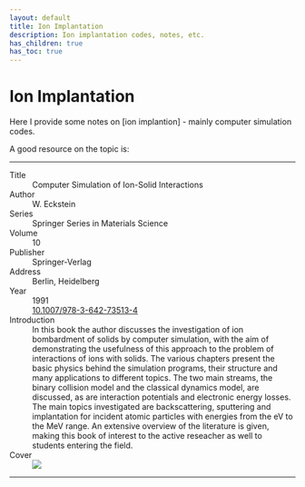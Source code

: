 ```yaml
---
layout: default
title: Ion Implantation
description: Ion implantation codes, notes, etc.
has_children: true
has_toc: true
---
```


# Ion Implantation

Here I provide some notes on [ion implantion] - mainly computer simulation codes.

A good resource on the topic is:

---

<dl>
    <dt>Title</dt>
        <dd>Computer Simulation of Ion-Solid Interactions</dd>
    <dt>Author</dt>
        <dd>W. Eckstein</dd>
    <dt>Series</dt>
        <dd>Springer Series in Materials Science</dd>
    <dt>Volume</dt>
        <dd>10</dd>
    <dt>Publisher</dt>
        <dd>Springer-Verlag</dd>
    <dt>Address</dt>
        <dd>Berlin, Heidelberg</dd>
    <dt>Year</dt>
        <dd>1991</dd>
    <dt><i class="ai ai-doi"></i></dt>
        <dd><a href="https://doi.org/10.1007/978-3-642-73513-4">10.1007/978-3-642-73513-4</a></dd>
    <dt>Introduction</dt>
        <dd>
        In this book the author discusses the investigation of ion bombardment
        of solids by computer simulation, with the aim of demonstrating the
        usefulness of this approach to the problem of interactions of ions with
        solids. The various chapters present the basic physics behind the
        simulation programs, their structure and many applications to different
        topics. The two main streams, the binary collision model and the
        classical dynamics model, are discussed, as are interaction potentials
        and electronic energy losses. The main topics investigated are
        backscattering, sputtering and implantation for incident atomic
        particles with energies from the eV to the MeV range. An extensive
        overview of the literature is given, making this book of interest to the
        active reseacher as well to students entering the field.
        </dd>
    <dt>Cover</i></dt>
        <dd><img src="https://media.springernature.com/w306/springer-static/cover-hires/book/978-3-642-73513-4"></dd>
</dl>

---

[ion implantation]: https://en.wikipedia.org/wiki/Ion_implantation
